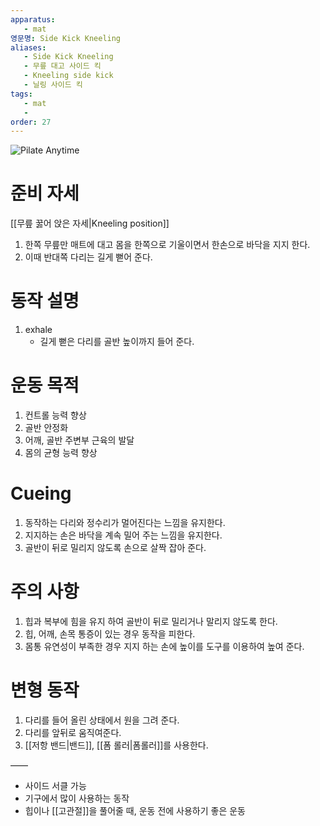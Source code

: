 ```yaml
---
apparatus:
   - mat
영문명: Side Kick Kneeling
aliases:
   - Side Kick Kneeling
   - 무릎 대고 사이드 킥
   - Kneeling side kick
   - 닐링 사이드 킥
tags:
   - mat
   -
order: 27
---
```


![Pilate Anytime](https://youtu.be/hgLDMHCcw4k?si=liYstjUaECDuisuH)

# 준비 자세

[[무릎 꿇어  앉은 자세|Kneeling position]]

1. 한쪽 무릎만 매트에 대고 몸을 한쪽으로 기울이면서 한손으로 바닥을 지지 한다.
2. 이때 반대쪽 다리는 길게 뻗어 준다.

# 동작 설명

1. exhale
   - 길게 뻗은 다리를 골반 높이까지 들어 준다.

# 운동 목적

1. 컨트롤 능력 향상
2. 골반 안정화
3. 어깨, 골반 주변부 근육의 발달
4. 몸의 균형 능력 향상

# Cueing

1. 동작하는 다리와 정수리가 멀어진다는 느낌을 유지한다.
2. 지지하는 손은 바닥을 계속 밀어 주는 느낌을 유지한다.
3. 골반이 뒤로 밀리지 않도록 손으로 살짝 잡아 준다.

# 주의 사항

1. 힙과 복부에 힘을 유지 하여 골반이 뒤로 밀리거나 말리지 않도록 한다.
2. 힙, 어깨, 손목 통증이 있는 경우 동작을 피한다.
3. 몸통 유연성이 부족한 경우 지지 하는 손에 높이를 도구를 이용하여 높여 준다.

# 변형 동작

1. 다리를 들어 올린 상태에서 원을 그려 준다.
2. 다리를 앞뒤로 움직여준다.
3. [[저항 밴드|밴드]], [[폼 롤러|폼롤러]]를 사용한다.

——

- 사이드 서클 가능
- 기구에서 많이 사용하는 동작
- 힙이나 [[고관절]]을 풀어줄 때, 운동 전에 사용하기 좋은 운동


